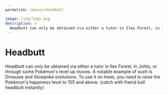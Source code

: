 ```yaml
---
permalink: /moves/headbutt

image: /img/logo.png
description: >
  Headbutt can only be obtained via either a tutor in Ilex Forest, in Johto, or through some Pokémon's level up moves. A notable example of such is Drowzee and Slowpoke evolutions. To use it on trees, you need to raise the Pokémon's happiness level to 155 and above. (catch with friend ball headbutt instantly)
---
```


# Headbutt

Headbutt can only be obtained via either a tutor in Ilex Forest, in Johto, or
through some Pokémon's level up moves. A notable example of such is Drowzee and
Slowpoke evolutions. To use it on trees, you need to raise the Pokémon's
happiness level to 155 and above. (catch with friend ball headbutt instantly)
